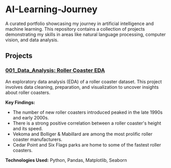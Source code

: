 # AI-Learning-Journey
A curated portfolio showcasing my journey in artificial intelligence and machine learning. This repository contains a collection of projects demonstrating my skills in areas like natural language processing, computer vision, and data analysis.

## Projects

### [001_Data_Analysis: Roller Coaster EDA](./001_Data_Analysis/)

An exploratory data analysis (EDA) of a roller coaster dataset. This project involves data cleaning, preparation, and visualization to uncover insights about roller coasters.

**Key Findings:**
- The number of new roller coasters introduced peaked in the late 1990s and early 2000s.
- There is a strong positive correlation between a roller coaster's height and its speed.
- Vekoma and Bolliger & Mabillard are among the most prolific roller coaster manufacturers.
- Cedar Point and Six Flags parks are home to some of the fastest roller coasters.

**Technologies Used:** Python, Pandas, Matplotlib, Seaborn
